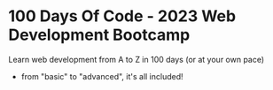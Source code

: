 # 100 Days Of Code - 2023 Web Development Bootcamp
Learn web development from A to Z in 100 days (or at your own pace)
 - from "basic" to "advanced", it's all included!